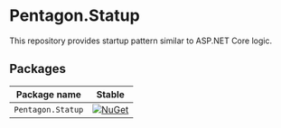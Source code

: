 # Pentagon.Statup

This repository provides startup pattern similar to ASP.NET Core logic.

## Packages

Package name|Stable                                      
---|---
`Pentagon.Statup`| [![NuGet][nuget-badge]][nuget]      


[nuget]: https://www.nuget.org/packages/Pentagon.Startup/
[nuget-badge]: https://img.shields.io/nuget/v/Pentagon.Startup.svg?style=flat-square&label=nuget
